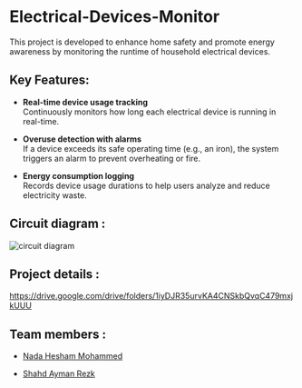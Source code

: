 # Electrical-Devices-Monitor
This project is developed to enhance home safety and promote energy awareness by monitoring the runtime of household electrical devices.

## Key Features:
- **Real-time device usage tracking**  
  Continuously monitors how long each electrical device is running in real-time.

- **Overuse detection with alarms**  
  If a device exceeds its safe operating time (e.g., an iron), the system triggers an alarm to prevent overheating or fire.

- **Energy consumption logging**  
  Records device usage durations to help users analyze and reduce electricity waste.
  
## Circuit diagram :
![circuit diagram](https://github.com/user-attachments/assets/2c00b3b1-40a7-4fd8-a68a-3de216faa270)

## Project details :
https://drive.google.com/drive/folders/1iyDJR35urvKA4CNSkbQvqC479mxjkUUU

## Team members :
- [Nada Hesham Mohammed](https://github.com/Nada-Hesham249) 

- [ Shahd Ayman Rezk](https://github.com/Shahd-Ayman5) 
